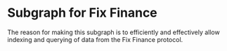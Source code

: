 # Subgraph for Fix Finance

The reason for making this subgraph is to efficiently and effectively allow
indexing and querying of data from the Fix Finance protocol.